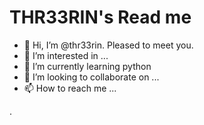 # THR33RIN's Read me 
- 👋 Hi, I’m @thr33rin. Pleased to meet you. 
- 👀 I’m interested in ...
- 🌱 I’m currently learning python
- 💞️ I’m looking to collaborate on ...
- 📫 How to reach me ...

<!---
thr33rin/thr33rin is a ✨ special ✨ repository because its `README.md` (this file) appears on your GitHub profile.
You can click the Preview link to take a look at your changes.
--->

. 
